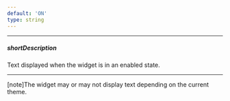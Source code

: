 ```yaml
---
default: 'ON'
type: string
---
```

---
##### shortDescription
Text displayed when the widget is in an enabled state.

---
[note]The widget may or may not display text depending on the current theme.